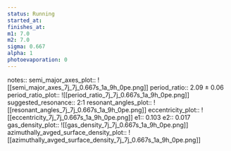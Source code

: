 ```yaml
---
status: Running
started_at:
finishes_at:
m1: 7.0
m2: 7.0
sigma: 0.667
alpha: 1
photoevaporation: 0
---
```


notes::
semi_major_axes_plot:: ![[semi_major_axes_7j_7j_0.667s_1a_9h_0pe.png]]
period_ratio:: 2.09 ± 0.06
period_ratio_plot:: ![[period_ratio_7j_7j_0.667s_1a_9h_0pe.png]]
suggested_resonance:: 2:1
resonant_angles_plot:: ![[resonant_angles_7j_7j_0.667s_1a_9h_0pe.png]]
eccentricity_plot:: ![[eccentricity_7j_7j_0.667s_1a_9h_0pe.png]]
e1:: 0.103
e2:: 0.017
gas_density_plot:: ![[gas_density_7j_7j_0.667s_1a_9h_0pe.png]]
azimuthally_avged_surface_density_plot:: ![[azimuthally_avged_surface_density_7j_7j_0.667s_1a_9h_0pe.png]]
